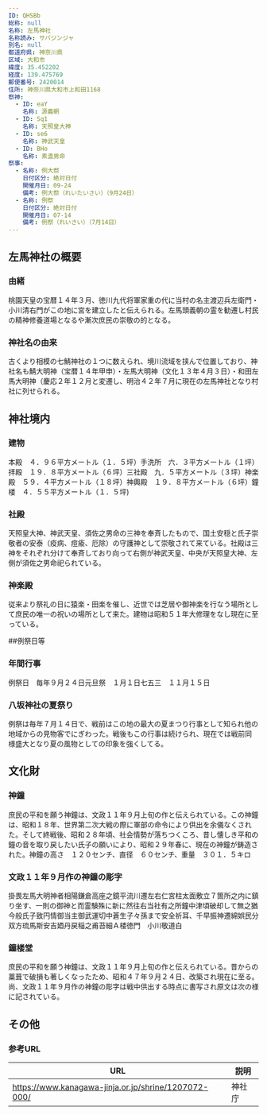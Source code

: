 ```yaml
---
ID: QHSBb
総称: null
名称: 左馬神社
名称読み: サバジンジャ
別名: null
都道府県: 神奈川県
区域: 大和市
緯度: 35.452202
経度: 139.475769
郵便番号: 2420014
住所: 神奈川県大和市上和田1168
祭神:
  - ID: eaY
    名称: 源義朝
  - ID: Sq1
    名称: 天照皇大神
  - ID: se6
    名称: 神武天皇
  - ID: BHo
    名称: 素盞男命
祭事:
  - 名称: 例大祭
    日付区分: 絶対日付
    開催月日: 09-24
    備考: 例大祭（れいたいさい）（9月24日）
  - 名称: 例祭
    日付区分: 絶対日付
    開催月日: 07-14
    備考: 例祭（れいさい）（7月14日）
---
```


## 左馬神社の概要

### 由緒

桃園天皇の宝暦１４年３月、徳川九代将軍家重の代に当村の名主渡辺兵左衛門・小川清右門がこの地に宮を建立したと伝えられる。左馬頭義朝の霊を勧遷し村民の精神修養道場となるや漸次庶民の崇敬の的となる。

### 神社名の由来

古くより相模の七鯖神社の１つに数えられ、境川流域を挟んで位置しており、神社名も鯖大明神（宝暦１４年甲申）・左馬大明神（文化１３年４月３日）・和田左馬大明神（慶応２年１２月と変遷し、明治４２年７月に現在の左馬神社となり村社に列せられる。

## 神社境内

### 建物

本殿　４．９６平方メートル（１．５坪）手洗所　六．３平方メートル（１坪）拝殿　１９．８平方メートル（６坪）三社殿　九．５平方メートル（３坪）神楽殿　５９．４平方メートル（１８坪）神輿殿　１９．８平方メートル（６坪）鐘楼　４．５５平方メートル（１．５坪)

### 社殿

天照皇大神、神武天皇、須佐之男命の三神を奉斉したもので、国土安穏と氏子崇敬者の安泰（疫病、痘瘉、厄除）の守護神として崇敬されて来ている。社殿は三神をそれぞれ分けて奉斉しており向って右側が神武天皇、中央が天照皇大神、左側が須佐之男命祀られている。

### 神楽殿

従来より祭礼の日に猿楽・田楽を催し、近世では芝居や御神楽を行なう場所として庶民の唯一の祝いの場所として来た。建物は昭和５１年大修理をなし現在に至っている。

##例祭日等

### 年間行事

例祭日　毎年９月２４日元旦祭　１月１日七五三　１１月１５日

### 八坂神社の夏祭り

例祭は毎年７月１４日で、戦前はこの地の最大の夏まつり行事として知られ他の地域からの見物客でにぎわった。戦後もこの行事は続けられ、現在では戦前同様盛大となり夏の風物としての印象を強くしてる。

## 文化財

### 神鐘

庶民の平和を願う神鐘は、文政１１年９月上旬の作と伝えられている。この神鐘は、昭和１８年、世界第二次大戦の際に軍部の命令により供出を余儀なくされた。そして終戦後、昭和２８年頃、社会情勢が落ちつくころ、昔し懐しき平和の鐘の音を取り戻したい氏子の願いにより、昭和２９年春に、現在の神鐘が鋳造された。神鐘の高さ　１２０センチ、直径　６０センチ、重量　３０１．５キロ

### 文政１１年９月作の神鐘の彫字

掛畏左馬大明神者相陽鎌倉高座之鏡平流川遷左右仁宮柱太面敷立７箇所之内に鎮り坐す、一則の御神と而霊験殊に新に然往右当社有之所鐘中津頃破却して無之猶今般氏子致円情御当主御武運切中蒼生子々孫まで安全祈耳、千早振神遷綿娯民分双方琉馬斯安吉廼丹戻稲之甫苔細Ａ楼徳門　小川敬道白

### 鐘楼堂

庶民の平和を願う神鐘は、文政１１年９月上旬の作と伝えられている。昔からの藁葺で破損も著しくなったため、昭和４７年９月２４日、改築され現在に至る。尚、文政１１年９月作の神鐘の彫字は戦中供出する時点に書写され原文は次の様に記されている。

## その他

### 参考URL

| URL                                                  | 説明   |
| ---------------------------------------------------- | ------ |
| https://www.kanagawa-jinja.or.jp/shrine/1207072-000/ | 神社庁 |

